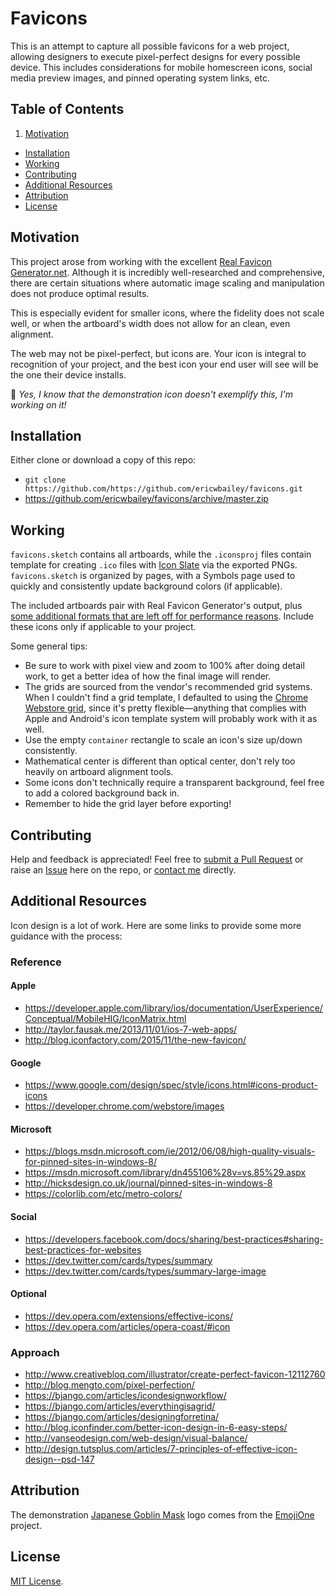 # Favicons

This is an attempt to capture all possible favicons for a web project, allowing designers to execute pixel-perfect designs for every possible device. This includes considerations for mobile homescreen icons, social media preview images, and pinned operating system links, etc.

## Table of Contents

1. [Motivation](#motivation)
- [Installation](#installation)
- [Working](#working)
- [Contributing](#contributing)
- [Additional Resources](#additional-resources)
- [Attribution](#attribution)
- [License](#license)

## Motivation

This project arose from working with the excellent [Real Favicon Generator.net](http://realfavicongenerator.net/). Although it is incredibly well-researched and comprehensive, there are certain situations where automatic image scaling and manipulation does not produce optimal results.

This is especially evident for smaller icons, where the fidelity does not scale well, or when the artboard's width does not allow for an clean, even alignment.

The web may not be pixel-perfect, but icons are. Your icon is integral to recognition of your project, and the best icon your end user will see will be the one their device installs.

:japanese_goblin: *Yes, I know that the demonstration icon doesn't exemplify this, I'm working on it!*

## Installation

Either clone or download a copy of this repo:

- `git clone https://github.com/https://github.com/ericwbailey/favicons.git`
- <https://github.com/ericwbailey/favicons/archive/master.zip>

## Working

`favicons.sketch` contains all artboards, while the `.iconsproj` files contain template for creating `.ico` files with [Icon Slate](http://www.kodlian.com/apps/icon-slate) via the exported PNGs. `favicons.sketch` is organized by pages, with a Symbols page used to quickly and consistently update background colors (if applicable).

The included artboards pair with Real Favicon Generator's output, plus [some additional formats that are left off for performance reasons](http://realfavicongenerator.net/faq/#why_some_png_sizes_are_missing). Include these icons only if applicable to your project.

Some general tips:

- Be sure to work with pixel view and zoom to 100% after doing detail work, to get a better idea of how the final image will render.
- The grids are sourced from the vendor's recommended grid systems. When I couldn't find a grid template, I defaulted to using the [Chrome Webstore grid](https://developer.chrome.com/webstore/images), since it's pretty flexible—anything that complies with Apple and Android's icon template system will probably work with it as well.
- Use the empty `container` rectangle to scale an icon's size up/down consistently.
- Mathematical center is different than optical center, don't rely too heavily on artboard alignment tools.
- Some icons don't technically require a transparent background, feel free to add a colored background back in.
- Remember to hide the grid layer before exporting!

## Contributing

Help and feedback is appreciated! Feel free to [submit a Pull Request](https://github.com/ericwbailey/favicon/pulls) or raise an [Issue](https://github.com/ericwbailey/favicon/issues) here on the repo, or [contact me](https://github.com/ericwbailey/favicons/blob/master/AUTHORS) directly.

## Additional Resources

Icon design is a lot of work. Here are some links to provide some more guidance with the process:

### Reference

#### Apple

- <https://developer.apple.com/library/ios/documentation/UserExperience/Conceptual/MobileHIG/IconMatrix.html>
- <http://taylor.fausak.me/2013/11/01/ios-7-web-apps/>
- <http://blog.iconfactory.com/2015/11/the-new-favicon/>

#### Google

- <https://www.google.com/design/spec/style/icons.html#icons-product-icons>
- <https://developer.chrome.com/webstore/images>

#### Microsoft

- <https://blogs.msdn.microsoft.com/ie/2012/06/08/high-quality-visuals-for-pinned-sites-in-windows-8/>
- <https://msdn.microsoft.com/library/dn455106%28v=vs.85%29.aspx>
- <http://hicksdesign.co.uk/journal/pinned-sites-in-windows-8>
- <https://colorlib.com/etc/metro-colors/>

#### Social

- <https://developers.facebook.com/docs/sharing/best-practices#sharing-best-practices-for-websites>
- <https://dev.twitter.com/cards/types/summary>
- <https://dev.twitter.com/cards/types/summary-large-image>

#### Optional

- <https://dev.opera.com/extensions/effective-icons/>
- <https://dev.opera.com/articles/opera-coast/#icon>

### Approach

- <http://www.creativebloq.com/illustrator/create-perfect-favicon-12112760>
- <http://blog.mengto.com/pixel-perfection/>
- <https://bjango.com/articles/icondesignworkflow/>
- <https://bjango.com/articles/everythingisagrid/>
- <https://bjango.com/articles/designingforretina/>
- <http://blog.iconfinder.com/better-icon-design-in-6-easy-steps/>
- <http://vanseodesign.com/web-design/visual-balance/>
- <http://design.tutsplus.com/articles/7-principles-of-effective-icon-design--psd-147>

## Attribution

The demonstration [Japanese Goblin Mask](http://emojipedia.org/japanese-goblin/) logo comes from the [EmojiOne](http://emojione.com/) project.

## License

[MIT License](https://raw.githubusercontent.com/ericwbailey/favicons/master/LICENSE).
